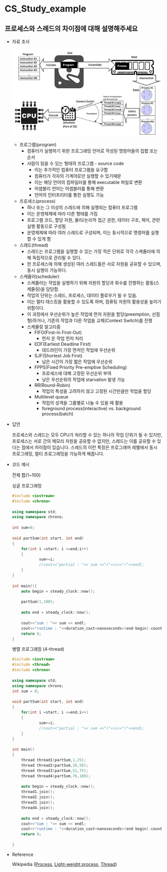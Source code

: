 # CS_Study_example

## 프로세스와 스레드의 차이점에 대해 설명해주세요

- 자료 조사
    
    ![Untitled](overview_process.png)
    
    - 프로그램(program)
        - 컴퓨터가 실행하기 위한 프로그래밍 언어로 작성된 명령어들의 집합 또는 순서
        - 사람이 읽을 수 있는 형태의 프로그램 - source code
            - 이는 추가적인 컴퓨터 프로그램을 요구함
            - 컴퓨터가 각자의 기계어로만 실행할 수 있기때문
            - 이는 해당 언어의 컴파일러를 통해 executable 파일로 변환
            - 어셈블리 언어는 어셈블러를 통해 변환
            - 언어의 인터프리터를 통한 실행도 가능
    - 프로세스(process)
        - 하나 또는 그 이상의 스레드에 의해 실행되는 컴퓨터 프로그램
        - 이는 운영체제에 따라 다른 형태를 가짐
        - 프로그램 코드, 할당 자원, 물리/논리적 접근 권한, 데이터 구조, 제어, 관련 실행 활동으로 구성됨
        - 운영체제에 따라  여러 스레드로 구성되며, 이는 동시적으로 명령어를 실행할 수 있게 함
    - 스레드(thread)
        - 스레드는 프로그램을 실행할 수 있는 가장 작은 단위로 각각 스케쥴러에 의해 독립적으로 관리될 수 있다.
        - 한 프로세스에 의해 생성된 여러 스레드들은 서로 자원을 공유할 수 있으며, 동시 실행이 가능하다.
    - 스케쥴러(scheduler)
        - 스케쥴러는 작업을 실행하기 위해 자원의 할당과 회수를 진행하는 활동(스케쥴링)을 담당함.
        - 작업의 단위는 스레드, 프로세스, 데이터 플로우가 될 수 있음.
        - 이는 멀티 태스킹을 활용할 수 있도록 하며, 컴퓨팅 자원의 활용성을 높이기 위함이다.
        - 이 과정에서 우선순위가 높은 작업에 먼저 자원을 할당(preemption, 선점형)하거나, 기존의 작업과 다른 작업을 교체(Context Switch)를 진행
        - 스케쥴링 알고리즘
            - FIFO(First-In First-Out)
                - 먼저 온 작업 먼저 처리
            - EDF(Earliest Deadline First)
                - 데드라인이 가장 먼저인 작업에 우선순위
            - SJF(Shortest Job First)
                - 남은 시간이 가장 짧은 작업에 우선순위
            - FPPS(Fixed Priority Pre-emptive Scheduling)
                - 프로세스에 대해 고정된 우선순위 부여
                - 낮은 우선순위의 작업에 starvation 발생 가능
            - RR(Round-Robin)
                - 작업의 특성을 고려하지 않고 고정된 시간만큼만 작업을 할당
            - Multilevel queue
                - 작업의 성격을 그룹별로 나눌 수 있을 때 활용
                - foreground process(interactive) vs. background process(batch)
- 답안
    
    프로세스와 스레드는 모두 CPU가 처리할 수 있는 하나의 작업 단위가 될 수 있지만, 프로세스는 서로 간의 메모리 자원을 공유할 수 없지만, 스레드는 이를 공유할 수 있다는 점에서 차이점이 있습니다. 스레드의 이런 특징은 프로그래머 레벨에서 동시 프로그래밍, 멀티 프로그래밍을 가능하게 해줍니다. 
    
- 코드 예시
    
    전체 합(1~100)
    
    싱글 프로그래밍
    
    ```cpp
    #include <iostream>
    #include <chrono>
    
    using namespace std;
    using namespace chrono;
    
    int sum=0;
    
    void partSum(int start, int end)
    {
        for(int i =start; i <=end;i++)
        {
                sum+=i;
                //cout<<"partial : "<< sum <<"("<<i<<")"<<endl;
        }
    }
    
    int main(){
        auto begin = steady_clock::now();
    
        partSum(1,100);
    
        auto end = steady_clock::now();
    
        cout<<"sum : "<< sum << endl;
        cout<<"runtime : "<<duration_cast<nanoseconds>(end-begin).count()<<"ns"<<endl;
        return 0;
    }
    ```
    
    병렬 프로그래밍 (4-thread)
    
    ```cpp
    #include <iostream>
    #include <thread>
    #include <chrono>
    
    using namespace std;
    using namespace chrono;
    int sum = 0;
    
    void partSum(int start, int end)
    {
        for(int i =start; i <=end;i++)
        {
                sum+=i;
                //cout<<"partial : "<< sum <<"("<<i<<")"<<endl;
        }
    }
    
    int main()
    {
        thread thread1(partSum,1,25);
        thread thread2(partSum,26,50);
        thread thread3(partSum,51,75);
        thread thread4(partSum,76,100);
    
        auto begin = steady_clock::now();
        thread1.join();
        thread2.join();
        thread3.join();
        thread4.join();
    
        auto end = steady_clock::now();
        cout<<"sum : "<< sum << endl;
        cout<<"runtime : "<<duration_cast<nanoseconds>(end-begin).count()<<"ns"<<endl;
        return 0;
    
    }
    ```
    
- Reference
    
    Wikipedia ([Process](https://en.wikipedia.org/wiki/Process_(computing)), [Light-weight process](https://en.wikipedia.org/wiki/Light-weight_process), [Thread](https://en.wikipedia.org/wiki/Thread_(computing)))